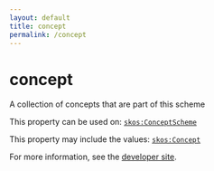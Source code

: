 ```yaml
---
layout: default
title: concept
permalink: /concept
---
```


# concept
A collection of concepts that are part of this scheme

This property can be used on: [`skos:ConceptScheme`](http://www.w3.org/2004/02/skos/core#ConceptScheme)

This property may include the values: [`skos:Concept`](http://www.w3.org/2004/02/skos/core#Concept)

For more information, see the [developer site](https://developer.openactive.io/data-model/types/).